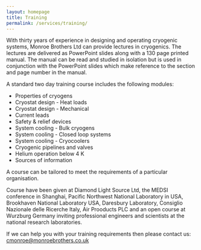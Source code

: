 ```yaml
---
layout: homepage
title: Training
permalink: /services/training/
---
```


With thirty years of experience in designing and operating cryogenic systems, Monroe Brothers Ltd can provide lectures in cryogenics.  The lectures are delivered as PowerPoint slides along with a 130 page printed manual.  The manual can be read and studied in isolation but is used in conjunction with the PowerPoint slides which make reference to the section and page number in the manual.

A standard two day training course includes the following modules:
* Properties of cryogens
* Cryostat design - Heat loads
* Cryostat design - Mechanical
* Current leads
* Safety & relief devices
* System cooling - Bulk cryogens
* System cooling - Closed loop systems
* System cooling - Cryocoolers
* Cryogenic pipelines and valves
* Helium operation below 4 K
* Sources of information

A course can be tailored to meet the requirements of a particular organisation.

Course have been given at Diamond Light Source Ltd, the MEDSI conference in Shanghai, Pacific Northwest National Laboratory in USA, Brookhaven National Laboratory USA, Daresbury Laboratory, Consiglio Nazionale delle Ricerche Italy, Air Prooducts PLC and an open course at Wurzburg Germany inviting professional engineers and scientists at the national research laboratories.

If we can help you with your training requirements then please contact us: [cmonroe@monroebrothers.co.uk](cmonroe@monroebrothers.co.uk)

